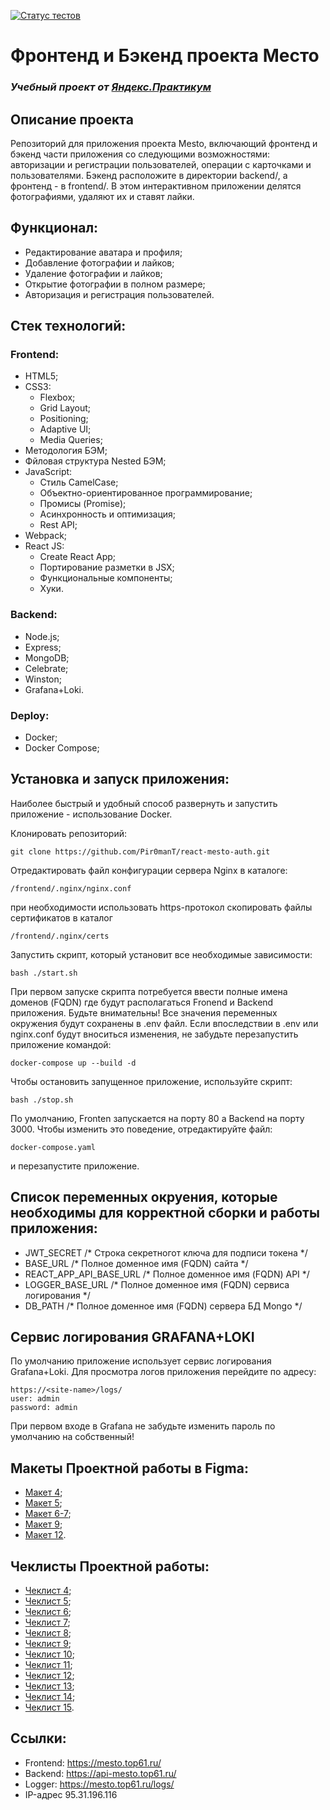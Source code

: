 [![Статус тестов](../../actions/workflows/tests.yml/badge.svg)](../../actions/workflows/tests.yml)

# Фронтенд и Бэкенд проекта Место
### *Учебный проект от [Яндекс.Практикум](https://practicum.yandex.ru/web/)*

## Описание проекта
Репозиторий для приложения проекта Mesto, включающий фронтенд и бэкенд части приложения со следующими возможностями: авторизации и регистрации пользователей, операции с карточками и пользователями. Бэкенд расположите в директории backend/, а фронтенд - в frontend/. В этом интерактивном приложении делятся фотографиями, удаляют их и ставят лайки.

## Функционал:
- Редактирование аватара и профиля;
- Добавление фотографии и лайков;
- Удаление фотографии и лайков;
- Открытие фотографии в полном размере;
- Авторизация и регистрация пользователей.

## Стек технологий:
### Frontend:
- HTML5;
- CSS3:
    - Flexbox;
    - Grid Layout;
    - Positioning;
    - Adaptive UI;
    - Media Queries;
- Методология БЭМ;
- Фйловая структура Nested БЭМ;
- JavaScript:
    - Стиль CamelCase;
    - Объектно-ориентированное программирование;
    - Промисы (Promise);
    - Асинхронность и оптимизация;
    - Rest API;
- Webpack;
- React JS:
    - Create React App;
    - Портирование разметки в JSX;
    - Функциональные компоненты;
    - Хуки.

### Backend:
- Node.js;
- Express;
- MongoDB;
- Сelebrate;
- Winston;
- Grafana+Loki.

### Deploy:
- Docker;
- Docker Compose;
## Установка и запуск приложения:

Наиболее быстрый и удобный способ развернуть и запустить приложение - использование 
Docker. 

Клонировать репозиторий:

    git clone https://github.com/Pir0manT/react-mesto-auth.git

Отредактировать файл конфигурации сервера Nginx в каталоге: 

    /frontend/.nginx/nginx.conf

при необходимости иcпользовать https-протокол скопировать файлы сертификатов
в каталог

    /frontend/.nginx/certs
    

Запустить скрипт, который установит все необходимые зависимости:

    bash ./start.sh

При первом запуске скрипта потребуется ввести полные имена доменов (FQDN) где будут располагаться Fronend и Backend приложения.
Будьте внимательны! Все значения переменных окружения будут сохранены в .env файл.
Если впоследствии в .env или nginx.conf будут вноситься изменения, не забудьте перезапустить приложение командой:

    docker-compose up --build -d

Чтобы остановить запущенное приложение, используйте скрипт:

    bash ./stop.sh

По умолчанию, Fronten запускается на порту 80 а Backend на порту 3000. Чтобы изменить это поведение, отредактируйте файл:

    docker-compose.yaml

и перезапустите приложение.

## Список переменных окруения, которые необходимы для корректной сборки и работы приложения:
- JWT_SECRET /* Строка секретногот ключа для подписи токена */
- BASE_URL /* Полное доменное имя (FQDN) сайта */ 
- REACT_APP_API_BASE_URL /* Полное доменное имя (FQDN) API */
- LOGGER_BASE_URL /* Полное доменное имя (FQDN) сервиса логирования */
- DB_PATH /* Полное доменное имя (FQDN) сервера БД Mongo */

## Сервис логирования GRAFANA+LOKI

По умолчанию приложение использует сервис логирования Grafana+Loki. Для просмотра логов приложения перейдите по адресу:

    https://<site-name>/logs/
    user: admin
    password: admin

При первом входе в Grafana не забудьте изменить пароль по умолчанию на собственный!


## Макеты Проектной работы в Figma:
- [Макет 4](https://www.figma.com/file/2cn9N9jSkmxD84oJik7xL7/JavaScript.-Sprint-4);
- [Макет 5](https://www.figma.com/file/bjyvbKKJN2naO0ucURl2Z0/JavaScript.-Sprint-5);
- [Макет 6-7](https://www.figma.com/file/kRVLKwYG3d1HGLvh7JFWRT/JavaScript.-Sprint-6);
- [Макет 9](https://www.figma.com/file/PSdQFRHoxXJFs2FH8IXViF/JavaScript-9-sprint);
- [Макет 12](https://www.figma.com/file/5H3gsn5lIGPwzBPby9jAOo/JavaScript.-Sprint-12).

## Чеклисты Проектной работы:
- [Чеклист 4](https://code.s3.yandex.net/web-developer/checklists/new-program/checklist-4/index.html);
- [Чеклист 5](https://code.s3.yandex.net/web-developer/checklists/new-program/checklist-5/index.html);
- [Чеклист 6](https://code.s3.yandex.net/web-developer/checklists/new-program/checklist-6/index.html);
- [Чеклист 7](https://code.s3.yandex.net/web-developer/checklists/new-program/checklist-7/index.html);
- [Чеклист 8](https://code.s3.yandex.net/web-developer/checklists/new-program/checklist-8/index.html);
- [Чеклист 9](https://code.s3.yandex.net/web-developer/checklists/new-program/checklist-9/index.html);
- [Чеклист 10](https://code.s3.yandex.net/web-developer/checklists/new-program/checklist-10/index.html);
- [Чеклист 11](https://code.s3.yandex.net/web-developer/checklists/new-program/checklist-11/index.html);
- [Чеклист 12](https://code.s3.yandex.net/web-developer/checklists/new-program/checklist-12/index.html);
- [Чеклист 13](https://code.s3.yandex.net/web-developer/checklists/new-program/checklist-13/index.html);
- [Чеклист 14](https://code.s3.yandex.net/web-developer/checklists/new-program/checklist-14/index.html);
- [Чеклист 15](https://code.s3.yandex.net/web-developer/checklists/new-program/checklist-15/index.html).


## Ссылки:
- Frontend: https://mesto.top61.ru/
- Backend: https://api-mesto.top61.ru/
- Logger: https://mesto.top61.ru/logs/
- IP-адрес 95.31.196.116

